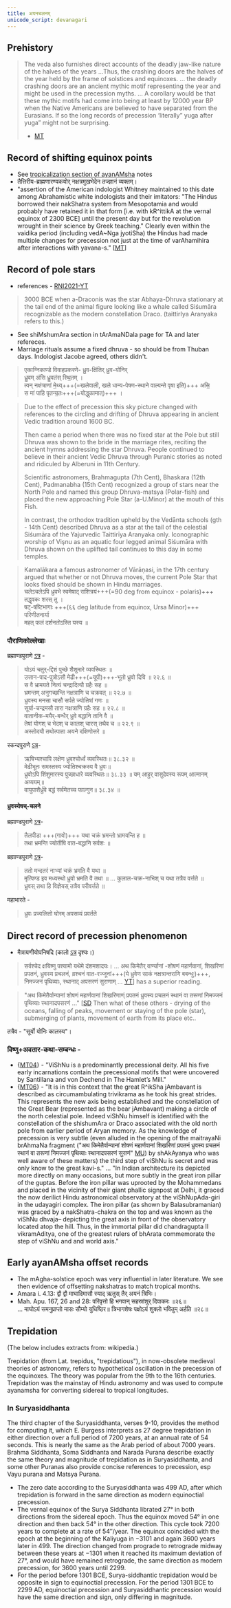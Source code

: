 ```yaml
---
title: अयनचलनम्
unicode_script: devanagari
---
```


## Prehistory
> The veda also furnishes direct accounts of the deadly jaw-like nature of the halves of the years ...Thus, the crashing doors are the halves of the year held by the frame of solstices and equinoxes. ...  the deadly crashing doors are an ancient mythic motif representing the year and might be used in the precession myths. ... A corollary would be that these mythic motifs had come into being at least by 12000 year BP when the Native Americans are believed to have separated from the Eurasians. If so the long records of precession ‘literally” yuga after yuga” might not be surprising.  
> - [MT](https://manasataramgini.wordpress.com/2007/01/15/the-crashing-doors/)

## Record of shifting equinox points
- See [tropicalization section of ayanAMsha](../equinoctial_records/) notes
- तैत्तिरीय-ब्राह्मणारण्यकयोर् नक्षत्रमुखभेदेन तज्ज्ञानं व्यक्तम्। 
- "assertion of the American indologist Whitney maintained to this date among Abrahamistic white indologists and their imitators: "The Hindus borrowed their nakShatra system from Mesopotamia and would probably have retained it in that form \[i.e. with kR^ittikA at the vernal equinox of 2300 BCE\] until the present day but for the revolution wrought in their science by Greek teaching." Clearly even within the vaidika period (including vedA~Nga jyotiSha) the Hindus had made multiple changes for precession not just at the time of varAhamihira after interactions with yavana-s." \[[MT](https://manasataramgini.wordpress.com/2013/11/08/anatomy-and-heavens-in-the-boomorphic-universe/)\]

## Record of pole stars
- references - [RNI2021-YT](https://www.youtube.com/watch?v=iWGBnE9PtsE)

> 3000 BCE when a-Draconis was the star Abhaya-Dhruva stationary at the tail end of the animal figure looking like a whale called Siśumāra recognizable as the modern constellation Draco. (taittirIya Aranyaka refers to this.)

- See shiMshumAra section in tArAmaNDala page for TA and later refereces.
- Marriage rituals assume a fixed dhruva - so should be from Thuban days. Indologist Jacobe agreed, others didn't.

> एकाग्निकाण्डे विवाहप्रकरणे- 
> ध्रु॒व-क्षि॑तिर् ध्रु॒व-यो॑निर्  
ध्रु॒वम् अ॑सि ध्रु॒वत॑स् स्थि॒तम् ।  
त्वन् नक्ष॑त्राणां मे॒थ्य्+++(=खलेवाली, खले धान्य-पेषण-स्थाने वाल्यन्ते वृषा इति)+++ असि॒  
स मा॑ पाहि पृतन्य॒तः+++(=योद्धुकामात्)+++ ।

> 
> Due to the effect of precession this sky picture changed with references to the circling and drifting of Dhruva appearing in ancient Vedic tradition around 1600 BC.
> 
> Then came a period when there was no fixed star at the Pole but still Dhruva was shown to the bride in the marriage rites, reciting the ancient hymns addressing the star Dhruva. People continued to believe in their ancient Vedic Dhruva through Puranic stories as noted and ridiculed by Alberuni in 11th Century.
> 
> Scientific astronomers, Brahmagupta (7th Cent), Bhaskara (12th Cent), Padmanabha (15th Cent) recognized a group of stars near the North Pole and named this group Dhruva-matsya (Polar-fish) and placed the new approaching Pole Star (a-U.Minor) at the mouth of this Fish.
> 
> In contrast, the orthodox tradition upheld by the Vedānta schools (gth - 14th Cent) described Dhruva as a star at the tail of the celestial Siśumāra of the Yajurvedic Taittirīya Aranyaka only. Iconographic worship of Vişnu as an aquatic four legged animal Siśumāra with Dhruva shown on the uplifted tail continues to this day in some temples. 


> Kamalākara a famous astronomer of Vārāṇasi, in the 17th century argued that whether or not Dhruva moves, the current Pole Star that looks fixed should be shown in Hindu marriages.  
> चलेऽचलेऽपि ध्रुवभे स्वमेषाद्
राशित्रयं+++(=90 deg from equinox - polaris)+++ तद्धृवकः शरस् तु ।  
> षट्-षष्टिभागाः +++(६६ deg latitude from equinox, Ursa Minor)+++ परिणीतनार्या  
महत् फलं दर्शनतोऽस्ति यस्य ॥

### पौराणिकोल्लेखाः

ब्रह्माण्डपुराणे [ऽत्र](/purANam/brahmANDa-purANam/01/022/) - 

> योऽयं चतुर्-द्दिशं पुच्छे शैशुमारे व्यवस्थितः ॥  
उत्तान-पाद-पुत्रोऽसौ मेढी+++(=यूपी)+++-भूतो ध्रुवो दिवि ॥ २२.६ ॥  
स वै भ्रामयते नित्यं चन्द्रादित्यौ ग्रहैः सह ॥  
भ्रमन्तम् अनुगच्छन्ति नक्षत्राणि च चक्रवत् ॥ २२.७ ॥  
ध्रुवस्य मनसा चासौ सर्पते ज्योतिषां गणः ॥  
सूर्या-चन्द्रमसौ तारा नक्षत्राणि ग्रहैः सह ॥ २२.८ ॥  
वातानीक-मयैर्-बन्धैर् ध्रुवे बद्धानि तानि वै ॥  
तेषां योगश् च भेदश् च कालश् चारस् तथैव च ॥ २२.९ ॥  
अस्तोदयौ तथोत्पाता अयने दक्षिणोत्तरे ॥

स्कन्दपुराणे [ऽत्र](/purANam/skanda-purANam/1_mAheshvara-khaNDaH/2_kaumArikA-khaNDaH/38_adhyAyaH_38/)-

> ऋषिभ्यश्चापि लक्षेण ध्रुवश्चोर्ध्वं व्यवस्थितः॥ ३८.३२ ॥  
मेढीभूतः समस्तस्य ज्योतिश्चक्रस्य वै ध्रुवः॥  
ध्रुवोऽपि शिंशुमारस्य पुच्छाधारे व्यवस्थितः॥ ३८.३३ ॥
यम् आहुर् वासुदेवस्य रूपम् आत्मानम् अव्ययम्॥  
वायुपाशैर्ध्रुवे बद्धं सर्वमेतच्च फाल्गुन॥ ३८.३४ ॥

#### ध्रुवस्येषच्-चलने
ब्रह्माण्डपुराणे [ऽत्र](/purANam/brahmANDa-purANam/01/023/)-

> तैलपीडा +++(गावो)+++ यथा चक्रं भ्रमन्तो भ्रामयन्ति ह ॥  
तथा भ्रमन्ति ज्योतींषि वात-बद्धानि सर्वशः ॥

ब्रह्माण्डपुराणे [ऽत्र](/purANam/brahmANDa-purANam/01/021/)-

> ततो मन्दतरं नाभ्यां चक्रं भ्रमति वै यथा ॥  
मृत्पिण्ड इव मध्यस्थो ध्रुवो भ्रमति वै तथा ॥ …
> कुलाल-चक्र-नाभिश् च यथा तत्रैव वर्त्तते ॥  
ध्रुवस् तथा हि विज्ञेयस् तत्रैव परीवर्त्तते ॥

महाभारते -

> ध्रुवः प्रज्वलितो घोरम् अपसव्यं प्रवर्तते

## Direct record of precession phenomenon
- मैत्रायणीयोपनिषदि (कालो [ऽत्र](/jyotiSham/history/equinoctial_records/BCE_1400_solistice_at_shraviShThArdha/) दृश्यः।)

> सर्वश्चेद क्षयिष्णु पश्यामो यथेमे दंशमशादयः। … अथ किमेतैर् वार्ण्यानां  -शोषणं महार्णवानां, शिखरिणां प्रपतनं, ध्रुवस्य प्रचलनं, व्रश्चनं वात-रज्जूनां+++(ये ध्रुवेण साकं नक्षत्रान्तराणि बबन्धुः)+++, निमज्जनं पृथिव्याः, स्थानाद् अपसरणं सुराणाम् … 
> [YT](https://youtu.be/5R2lXuUMdoo?t=2254)\] has a superior reading.


>  "अथ किमेतैर्वान्यानां शोषणं महार्णवानां शिखरिणाण्ं प्रपतनं ध्रुवस्य प्रचलनं स्थानं वा तरूणां निमज्जनं पृथिव्याः स्थानादपसरणं ..." \[[SD](https://sanskritdocuments.org/doc_upanishhat/maitri.html?lang=sa) Then what of these others - drying of the oceans, falling of peaks, movement or staying of the pole (star), submerging of plants, movement of earth from its place etc..

तत्रैव - "सूर्यो योनिः कालस्य"। 

### विष्णु+अवतार-कथा-सम्बन्धः -
- {[MT04](https://manasataramgini.wordpress.com/2004/12/06/the-snake-of-vishnu/)} - "ViShNu is a predominantly precessional deity. All his five early incarnations contain the precessional motifs that were uncovered by Santillana and von Dechend in The Hamlet’s Mill."
- {[MT06](https://manasataramgini.wordpress.com/2006/04/22/dandins-purvapithika-of-dasha-kumara-charitra/)} - "It is in this context that the great R^ikSha jAmbavant is described as circumambulating trivikrama as he took his great strides. This represents the new axis being established and the constellation of the Great Bear (represented as the bear jAmbavant) making a circle of the north celestial pole. Indeed viShNu himself is identified with the constellation of the shishumAra or Draco associated with the old north pole from earlier period of Aryan memory.  As the knowledge of precession is very subtle (even alluded in the opening of the maitrayaNi brAhmaNa fragment ("अथ किमेतैर्वान्यानां शोषणं महार्णवानां शिखरिणां प्रपतनं ध्रुवस्य प्रचलनं स्थानं वा तरूणां निमज्जनं पृथिव्याः स्थानादपसरणं सुराणं" [MU](https://sanskritdocuments.org/doc_upanishhat/maitri.html?lang=sa)) by shAkAyanya who was well aware of these matters) the third step of viShNu is secret and was only know to the great kavi-s." ... "In Indian architecture its depicted more directly on many occasions, but more subtly in the great iron pillar of the guptas. Before the iron pillar was uprooted by the Mohammedans and placed in the vicinity of their giant phallic signpost at Delhi, it graced the now derilict Hindu astronomical observatory at the viShNupAda-giri in the udayagiri complex. The iron pillar (as shown by Balasubramanian) was graced by a nakShatra-chakra on the top and was known as the viShNu dhvaja– depicting the great axis in front of the observatory located atop the hill. Thus, in the immortal pillar did chandragupta II vikramAditya, one of the greatest rulers of bhArata commemorate the step of viShNu and and world axis."

## Early ayanAMsha offset records
- The mAgha-solstice epoch was very influential in later literature. We see then evidence of offsetting nakshatras to match tropical months.
- Amara i. 4.13: द्वौ द्वौ माघादिमासौ स्याद् ऋतुस् तैर् अयनं त्रिभिः। 
-  Mah. Apu. 167, 26 and 28: 
  परिवृत्तो हि भगवान् सहस्रांशुर् दिवाकरः ॥२६॥  
  … माघोऽयं समनुप्राप्तो मासः सौम्यो युधिष्ठिर॥
  त्रिभागशेषः पक्षोऽयं शुक्लो भवितुम् अर्हति ॥२८॥ 



## Trepidation
(The below includes extracts from: wikipedia.)

Trepidation (from Lat. trepidus, "trepidatious"), in now-obsolete medieval theories of astronomy, refers to hypothetical oscillation in the precession of the equinoxes. The theory was popular from the 9th to the 16th centuries. Trepidation was the mainstay of Hindu astronomy and was used to compute ayanamsha for converting sidereal to tropical longitudes.

### In Suryasiddhanta
The third chapter of the Suryasiddhanta, verses 9-10, provides the method for computing it, which E. Burgess interprets as 27 degree trepidation in either direction over a full period of 7200 years, at an annual rate of 54 seconds. This is nearly the same as the Arab period of about 7000 years. Brahma Siddhanta, Soma Siddhanta and Narada Purana describe exactly the same theory and magnitude of trepidation as in Suryasiddhanta, and some other Puranas also provide concise references to precession, esp Vayu purana and Matsya Purana.
- The zero date according to the Suryasiddhanta was 499 AD, after which trepidation is forward in the same direction as modern equinoctial precession.
- The vernal equinox of the Surya Siddhanta librated 27° in both directions from the sidereal epoch. Thus the equinox moved 54° in one direction and then back 54° in the other direction.  This cycle took 7200 years to complete at a rate of 54″/year. The equinox coincided with the epoch at the beginning of the Kaliyuga in −3101 and again 3600 years later in 499. The direction changed from prograde to retrograde midway between these years at −1301 when it reached its maximum deviation of 27°, and would have remained retrograde, the same direction as modern precession, for 3600 years until 2299.
- For the period before 1301 BCE, Surya-siddhantic trepidation would be opposite in sign to equinoctial precession. For the period 1301 BCE to 2299 AD, equinoctial precession and Suryasiddhantic precession would have the same direction and sign, only differing in magnitude.

